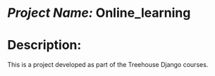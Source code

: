 # *Project Name:* Online_learning

# Description: 
This is a project developed as part of the Treehouse Django courses.
